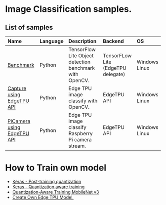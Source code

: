 # Image Classification samples.

## List of samples
| Name | Language | Description | Backend | OS |
|:---|:---|:---|:---|:---|
|[Benchmark](classify_benchmark_tflite_opencv.py) | Python | TensorFlow Lite Object detection benchmark with OpenCV. | TensorFLow Lite<br>(EdgeTPU delegate) | Windows<br>Linux |
|[Capture using EdgeTPU API](classify_capture_opencv.py)| Python | Edge TPU image classify with OpenCV.| EdgeTPU API | Windows<br>Linux |
|[PiCamera using EdgeTPU API](classify_capture_picamera.py) | Python | Edge TPU image classify Raspberry Pi camera stream. | EdgeTPU API | Windows<br>Linux |

# How to Train own model
- [Keras - Post-training quantization](https://gist.github.com/NobuoTsukamoto/0470fa22f3808f305db1fd4fbe01e3e4)
- [Keras - Quantization aware training](https://gist.github.com/NobuoTsukamoto/de73ba96bb9b6a4a1cc9cf72ade42829)
- [Quantization-Aware Training MobileNet v3](https://gist.github.com/NobuoTsukamoto/6b7557b4495eeb5e9d94fda5e98dc0a7)
- [Create Own Edge TPU Model.](https://github.com/NobuoTsukamoto/edge_tpu_mnist)

